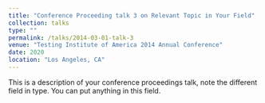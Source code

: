 ```yaml
---
title: "Conference Proceeding talk 3 on Relevant Topic in Your Field"
collection: talks
type: ""
permalink: /talks/2014-03-01-talk-3
venue: "Testing Institute of America 2014 Annual Conference"
date: 2020
location: "Los Angeles, CA"
---
```


This is a description of your conference proceedings talk, note the different field in type. You can put anything in this field.
